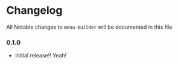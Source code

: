 # Changelog

All Notable changes to `menu-builder` will be documented in this file

### 0.1.0
- Initial release!! Yeah!
